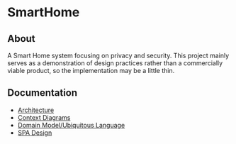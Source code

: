 # SmartHome

## About

A Smart Home system focusing on privacy and security. This project mainly serves as a demonstration of design practices rather than a commercially viable product, so the implementation may be a little thin.

## Documentation

- [Architecture](./Documentation/architecture.md)
- [Context Diagrams](./Documentation/c4-diagrams.md)
- [Domain Model/Ubiquitous Language](./Documentation/domain-model.md)
- [SPA Design](./Documentation/spa-design.md)
